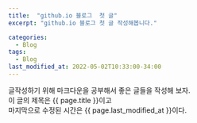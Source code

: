 ```yaml
---
title:  "github.io 블로그  첫 글"
excerpt: "github.io 블로그 첫 글 작성해봅니다."

categories:
  - Blog
tags:
  - Blog
last_modified_at: 2022-05-02T10:33:00-34:00
---
```


글작성하기 위해 마크다운을 공부해서 
좋은 글들을 작성해 보자.  
이 글의 제목은 {{ page.title }}이고  
마지막으로 수정된 시간은 {{ page.last_modified_at }}이다.


